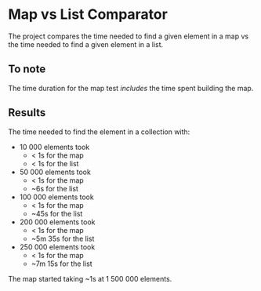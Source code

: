 # Map vs List Comparator

The project compares the time needed to find a given element in a map vs the time needed to find a given element in a
list.

## To note

The time duration for the map test *includes* the time spent building the map.

## Results

The time needed to find the element in a collection with:

- 10 000 elements took
    - < 1s for the map
    - < 1s for the list
- 50 000 elements took
    - < 1s for the map
    - ~6s for the list
- 100 000 elements took
    - < 1s for the map
    - ~45s for the list
- 200 000 elements took
    - < 1s for the map
    - ~5m 35s for the list
- 250 000 elements took
    - < 1s for the map
    - ~7m 15s for the list

The map started taking ~1s at 1 500 000 elements.